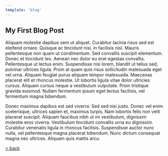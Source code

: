 ```yaml
---
template: 'blog'
---
```


## My First Blog Post
Aliquam molestie dapibus sem ut aliquet. Curabitur lacinia risus sed est eleifend ornare. Quisque ac tincidunt nisi, in facilisis nisl. Mauris pellentesque non quam ut condimentum. Sed convallis suscipit elementum. Donec et tincidunt leo. Aenean nec dolor eu erat egestas convallis. Pellentesque ut lectus enim. Suspendisse nisi lorem, blandit ut tellus sed, pulvinar ultrices ligula. Proin at quam quis risus sollicitudin malesuada eget vel urna. Aliquam feugiat purus aliquam tempor malesuada. Maecenas placerat elit et rhoncus molestie. Ut lobortis ligula vitae dolor ultricies cursus. Aliquam cursus neque a vestibulum vulputate. Proin tristique gravida euismod. Nullam fermentum ipsum eget lectus facilisis, vel fermentum magna bibendum.

Donec maximus dapibus est sed viverra. Sed sed nisi justo. Donec vel enim scelerisque, ultrices sapien et, maximus turpis. Nam lobortis felis non velit placerat suscipit. Aliquam faucibus nibh ut mi vestibulum, dignissim molestie eros viverra. Vestibulum tincidunt convallis urna eu dignissim. Curabitur venenatis ligula in rhoncus facilisis. Suspendisse auctor nunc nulla, vel pellentesque magna placerat bibendum. Nunc dictum consequat magna nec ultrices. Aliquam quis mattis arcu.

[< back](/)
